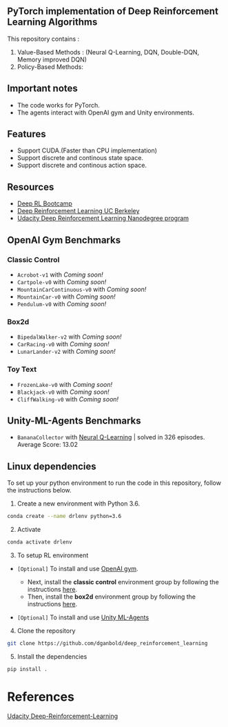 ## PyTorch implementation of Deep Reinforcement Learning Algorithms

This repository contains : 
  1. Value-Based Methods : (Neural Q-Learning, DQN, Double-DQN, Memory improved DQN)
  2. Policy-Based Methods:

## Important notes
- The code works for PyTorch.
- The agents interact with OpenAI gym and Unity environments.

## Features
* Support CUDA.(Faster than CPU implementation)
* Support discrete and continous state space.    
* Support discrete and continous action space.

## Resources
* [Deep RL Bootcamp](https://sites.google.com/view/deep-rl-bootcamp/lectures)
* [Deep Reinforcement Learning UC Berkeley](http://rail.eecs.berkeley.edu/deeprlcourse/)
* [Udacity Deep Reinforcement Learning Nanodegree program](https://www.udacity.com/)  

## OpenAI Gym Benchmarks

### Classic Control
- `Acrobot-v1` with _Coming soon!_
- `Cartpole-v0` with _Coming soon!_
- `MountainCarContinuous-v0` with _Coming soon!_
- `MountainCar-v0` with _Coming soon!_
- `Pendulum-v0` with _Coming soon!_

### Box2d
- `BipedalWalker-v2` with _Coming soon!_
- `CarRacing-v0` with _Coming soon!_
- `LunarLander-v2` with _Coming soon!_
### Toy Text
- `FrozenLake-v0` with _Coming soon!_
- `Blackjack-v0` with _Coming soon!_
- `CliffWalking-v0` with _Coming soon!_

## Unity-ML-Agents Benchmarks
- `BananaCollector` with [Neural Q-Learning](https://github.com/dganbold/deep_reinforcement_learning/tree/master/NeuralQLearning/BananaCollector) | solved in 326 episodes. Average Score: 13.02


## Linux dependencies
To set up your python environment to run the code in this repository, follow the instructions below.

1. Create a new environment with Python 3.6.
```bash
conda create --name drlenv python=3.6
```

2. Activate 
```bash
conda activate drlenv
```

3. To setup RL environment
- `[Optional]` To install and use [OpenAI gym](https://github.com/openai/gym).
  - Next, install the **classic control** environment group by following the instructions [here](https://github.com/openai/gym#classic-control).
  - Then, install the **box2d** environment group by following the instructions [here](https://github.com/openai/gym#box2d).

- `[Optional]` To install and use [Unity ML-Agents](https://github.com/Unity-Technologies/ml-agents/blob/master/docs/Installation.md)

4. Clone the repository 
```bash
git clone https://github.com/dganbold/deep_reinforcement_learning
```

5. Install the dependencies
```bash
pip install .
```

# References
  [Udacity Deep-Reinforcement-Learning](https://github.com/udacity/deep-reinforcement-learning)

